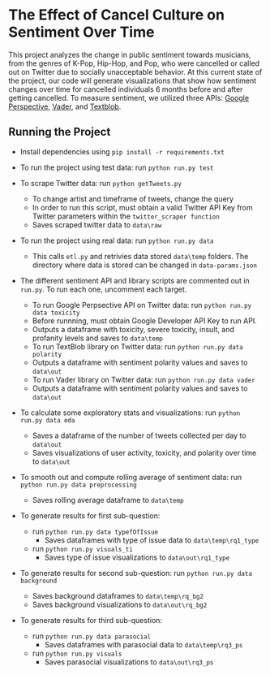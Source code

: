 # The Effect of Cancel Culture on Sentiment Over Time

This project analyzes the change in public sentiment towards musicians,
from the genres of K-Pop, Hip-Hop, and Pop,
who were cancelled or called out on Twitter due to socially unacceptable behavior.
At this current state of the project, our code will generate visualizations that
show how sentiment changes over time for cancelled individuals 6 months before
and after getting cancelled. To measure sentiment, we utilized three APIs: 
[Google Perspective](https://www.perspectiveapi.com/), [Vader](https://github.com/cjhutto/vaderSentiment),
and [Textblob](https://textblob.readthedocs.io/en/dev/api_reference.html).



## Running the Project
- Install dependencies using `pip install -r requirements.txt`

- To run the project using test data: run `python run.py test`

- To scrape Twitter data: run `python getTweets.py`
    - To change artist and timeframe of tweets, change the query
    - In order to run this script, must obtain a valid Twitter API Key from Twitter
    parameters within the `twitter_scraper function`
    - Saves scraped twitter data to `data\raw`

- To run the project using real data: run `python run.py data`
    - This calls `etl.py` and retrivies data stored `data\temp` folders. The directory where data is stored can be changed in `data-params.json`

- The different sentiment API and library scripts are commented out in `run.py`. To run each one, uncomment each target.
    - To run Google Perpsective API on Twitter data: run 
    `python run.py data toxicity`
    - Before runnning, must obtain Google Developer API Key to run API.
    - Outputs a dataframe with toxicity, severe toxicity, insult,
    and profanity levels and saves to `data\temp`
    - To run TextBlob library on Twitter data: run 
    `python run.py data polarity`
    - Outputs a dataframe with sentiment polarity values and saves
    to `data\out`
    - To run Vader library on Twitter data: run 
    `python run.py data vader`
    - Outputs a dataframe with sentiment polarity values and saves
    to `data\out`

- To calculate some exploratory stats and visualizations: run
    `python run.py data eda`
    - Saves a dataframe of the number of tweets collected per day 
    to `data\out`
    - Saves visualizations of user activity, toxicity, and polarity over time to `data\out`

- To smooth out and compute rolling average of sentiment data:
    run `python run.py data preprocessing`
    - Saves rolling average dataframe to `data\temp`

- To generate results for first sub-question: 
    - run `python run.py data typefOfIssue`
        - Saves dataframes with type of issue data to `data\temp\rq1_type`
    - run `python run.py visuals_ti`
        - Saves type of issue visualizations to `data\out\rq1_type`

- To generate results for second sub-question: run `python run.py data background`
    - Saves background dataframes to `data\temp\rq_bg2`
    - Saves background visualizations to `data\out\rq_bg2`

- To generate results for third sub-question: 
    - run `python run.py data parasocial`
        - Saves dataframes with parasocial data to `data\temp\rq3_ps`
    - run `python run.py visuals`
        - Saves parasocial visualizations to `data\out\rq3_ps`